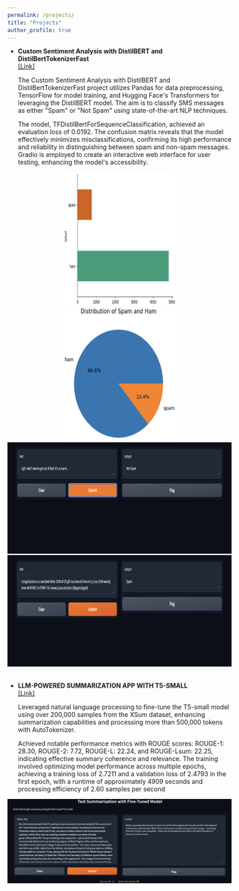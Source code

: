 ```yaml
---
permalink: /projects/
title: "Projects" 
author_profile: true
---
```


* **Custom Sentiment Analysis with DistilBERT and DistilBertTokenizerFast**  
[\[Link\]](https://github.com/ShubhranshuPattnaik/Custom-Sentiment-Analysis-with-DistilBERT/blob/main/CUSTOM_SENTIMENT_ANALYSIS_WITH_DISTILBERT_and_DistilBertTokenizerFast.ipynb) 

    The Custom Sentiment Analysis with DistilBERT and DistilBertTokenizerFast project utilizes Pandas for data preprocessing, TensorFlow for model training, and Hugging Face's Transformers for leveraging the DistilBERT model. The aim is to classify SMS messages as either "Spam" or "Not Spam" using state-of-the-art NLP techniques.

    The model, TFDistilBertForSequenceClassification, achieved an evaluation loss of 0.0192. The confusion matrix reveals that the model effectively minimizes misclassifications, confirming its high performance and reliability in distinguishing between spam and non-spam messages. Gradio is employed to create an interactive web interface for user testing, enhancing the model's accessibility.
<style>
  .image-container {
    text-align: center;
  }

  .image-container img {
    display: inline-block;
    margin: 0;
    border: none;
    max-width: 50%;
  }

  .image-container img.large {
    height: 250px; /* Adjust height as needed */
    max-width: 100%;
  }

  .vertical-stack {
    display: block;
    margin: 0 auto;
  }
  
  .horizontal-stack {
    display: inline-block;
    vertical-align: top; /* Align images at the top */
  }
</style>

<div class="image-container">
  <!-- Horizontal stack of images -->
  <div class="horizontal-stack">
    <img src="images/p14.png" height="300" alt="Image 14">
    <img src="images/p13.png" width="350" height="300" alt="Image 13">
  </div>

  <!-- Vertical stack of images -->
  <div class="vertical-stack">
    <img src="images/p1.png" class="large"   alt="Image 1">
    <img src="images/p12.png" class="large" alt="Image 12">
  </div>
</div>


<br>

- **LLM-POWERED SUMMARIZATION APP WITH T5-SMALL**  
    [\[Link\]](https://github.com/ShubhranshuPattnaik/summarization-t5-small/blob/main/summarization_t5_small.ipynb) 

    Leveraged natural language processing to fine-tune the T5-small model using over 200,000 samples from the XSum dataset, enhancing summarization capabilities and processing more than 500,000 tokens with AutoTokenizer.
    
    Achieved notable performance metrics with ROUGE scores: ROUGE-1: 28.30, ROUGE-2: 7.72, ROUGE-L: 22.24, and ROUGE-Lsum: 22.25, indicating effective summary coherence and relevance. The training involved optimizing model performance across multiple epochs, achieving a training loss of 2.7211 and a validation loss of 2.4793 in the first epoch, with a runtime of approximately 4909 seconds and processing efficiency of 2.60 samples per second
<p align="center">
<img style="float: center;" src="/images/text.png" max-width="100%">
</p>



